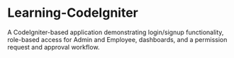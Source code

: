 # Learning-CodeIgniter

A CodeIgniter-based application demonstrating login/signup functionality, role-based access for Admin and Employee, dashboards, and a permission request and approval workflow.
